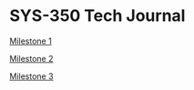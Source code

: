 # SYS-350 Tech Journal

[Milestone 1](https://github.com/seabar24/SYS-350/wiki/Milestone-1)

[Milestone 2](https://github.com/seabar24/SYS-350/wiki/Milestone-2)

[Milestone 3](https://github.com/seabar24/SYS-350/wiki/Milestone-3)
